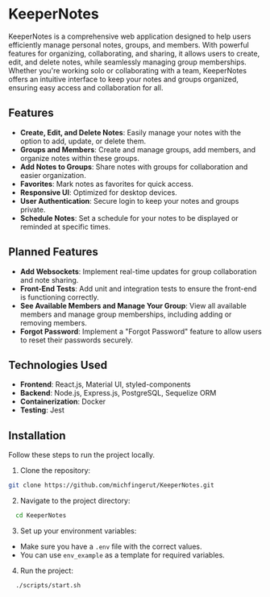 # KeeperNotes

KeeperNotes is a comprehensive web application designed to help users efficiently manage personal notes, groups, and members. With powerful features for organizing, collaborating, and sharing, it allows users to create, edit, and delete notes, while seamlessly managing group memberships. Whether you're working solo or collaborating with a team, KeeperNotes offers an intuitive interface to keep your notes and groups organized, ensuring easy access and collaboration for all.

## Features

- **Create, Edit, and Delete Notes**: Easily manage your notes with the option to add, update, or delete them.
- **Groups and Members**: Create and manage groups, add members, and organize notes within these groups.
- **Add Notes to Groups**: Share notes with groups for collaboration and easier organization.
- **Favorites**: Mark notes as favorites for quick access.
- **Responsive UI**: Optimized for desktop devices.
- **User Authentication**: Secure login to keep your notes and groups private.
- **Schedule Notes**: Set a schedule for your notes to be displayed or reminded at specific times.

## Planned Features

- **Add Websockets**: Implement real-time updates for group collaboration and note sharing.
- **Front-End Tests**: Add unit and integration tests to ensure the front-end is functioning correctly.
- **See Available Members and Manage Your Group**: View all available members and manage group memberships, including adding or removing members.
- **Forgot Password**: Implement a "Forgot Password" feature to allow users to reset their passwords securely.

## Technologies Used

- **Frontend**: React.js, Material UI, styled-components
- **Backend**: Node.js, Express.js, PostgreSQL, Sequelize ORM
- **Containerization**: Docker
- **Testing**: Jest

## Installation

Follow these steps to run the project locally.

1. Clone the repository:

```bash
git clone https://github.com/michfingerut/KeeperNotes.git
```

2. Navigate to the project directory:

```bash
  cd KeeperNotes
```

3.  Set up your environment variables:

- Make sure you have a `.env` file with the correct values.
- You can use `env_example` as a template for required variables.

4.  Run the project:

```bash
  ./scripts/start.sh
```
